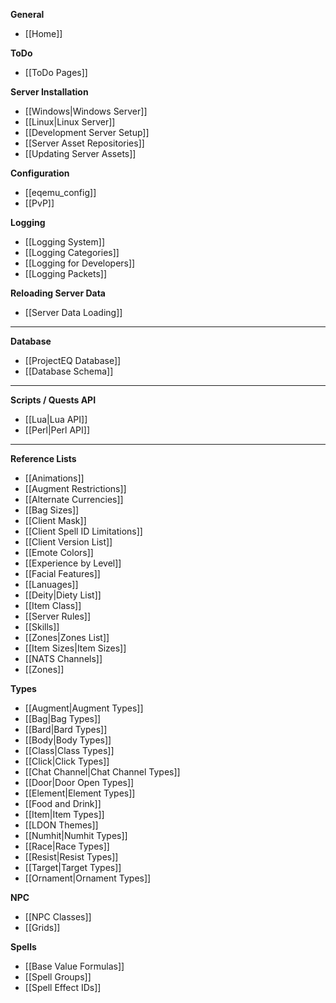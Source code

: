 **General**
* [[Home]]

**ToDo**
* [[ToDo Pages]]

**Server Installation**
* [[Windows|Windows Server]]
* [[Linux|Linux Server]]
* [[Development Server Setup]]
* [[Server Asset Repositories]]
* [[Updating Server Assets]]

**Configuration**
* [[eqemu_config]]
* [[PvP]]

**Logging**
* [[Logging System]]
* [[Logging Categories]]
* [[Logging for Developers]]
* [[Logging Packets]]

**Reloading Server Data**
* [[Server Data Loading]]

---

**Database**
* [[ProjectEQ Database]]
* [[Database Schema]]

---
**Scripts / Quests API**
* [[Lua|Lua API]]
* [[Perl|Perl API]]

---
**Reference Lists**
* [[Animations]]
* [[Augment Restrictions]]
* [[Alternate Currencies]]
* [[Bag Sizes]]
* [[Client Mask]]
* [[Client Spell ID Limitations]]
* [[Client Version List]]
* [[Emote Colors]]
* [[Experience by Level]]
* [[Facial Features]]
* [[Lanuages]]
* [[Deity|Diety List]]
* [[Item Class]]
* [[Server Rules]]
* [[Skills]]
* [[Zones|Zones List]]
* [[Item Sizes|Item Sizes]]
* [[NATS Channels]]
* [[Zones]]

**Types**
* [[Augment|Augment Types]]
* [[Bag|Bag Types]]
* [[Bard|Bard Types]]
* [[Body|Body Types]]
* [[Class|Class Types]]
* [[Click|Click Types]]
* [[Chat Channel|Chat Channel Types]]
* [[Door|Door Open Types]]
* [[Element|Element Types]]
* [[Food and Drink]]
* [[Item|Item Types]]
* [[LDON Themes]]
* [[Numhit|Numhit Types]]
* [[Race|Race Types]]
* [[Resist|Resist Types]]
* [[Target|Target Types]]
* [[Ornament|Ornament Types]]

**NPC**
* [[NPC Classes]]
* [[Grids]]

**Spells**
* [[Base Value Formulas]]
* [[Spell Groups]]
* [[Spell Effect IDs]]